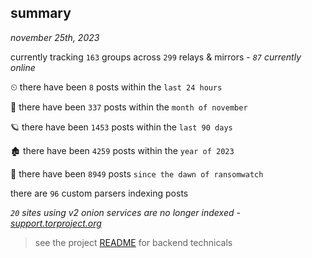 
## summary
_november 25th, 2023_

currently tracking `163` groups across `299` relays & mirrors - _`87` currently online_

⏲ there have been `8` posts within the `last 24 hours`

🦈 there have been `337` posts within the `month of november`

🪐 there have been `1453` posts within the `last 90 days`

🏚 there have been `4259` posts within the `year of 2023`

🦕 there have been `8949` posts `since the dawn of ransomwatch`

there are `96` custom parsers indexing posts

_`20` sites using v2 onion services are no longer indexed - [support.torproject.org](https://support.torproject.org/onionservices/v2-deprecation/)_

> see the project [README](https://github.com/joshhighet/ransomwatch#ransomwatch--) for backend technicals
